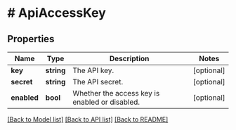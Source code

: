 # # ApiAccessKey

## Properties

Name | Type | Description | Notes
------------ | ------------- | ------------- | -------------
**key** | **string** | The API key. | [optional]
**secret** | **string** | The API secret. | [optional]
**enabled** | **bool** | Whether the access key is enabled or disabled. | [optional]

[[Back to Model list]](../../README.md#models) [[Back to API list]](../../README.md#endpoints) [[Back to README]](../../README.md)
